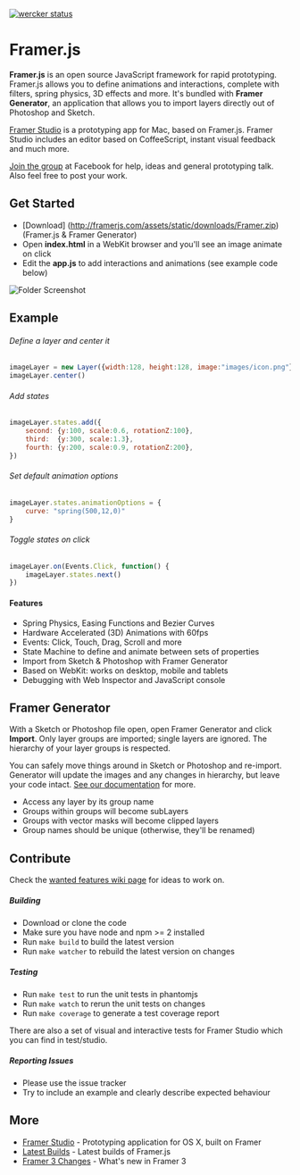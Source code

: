 [![wercker status](https://app.wercker.com/status/8e5d02248bfd387acebdf177fba5f6b1/s/master "wercker status")](https://app.wercker.com/project/bykey/8e5d02248bfd387acebdf177fba5f6b1)

# Framer.js

**Framer.js** is an open source JavaScript framework for rapid prototyping.
Framer.js allows you to define animations and interactions, complete with filters, spring physics, 3D effects and more. It's bundled with **Framer Generator**, an application that allows you to import layers directly out of Photoshop and Sketch. 

[Framer Studio](http://framerjs.com) is a prototyping app for Mac, based on Framer.js. Framer Studio includes an editor based on CoffeeScript, instant visual feedback and much more.

[Join the group](https://www.facebook.com/groups/framerjs/) at Facebook for help, ideas and general prototyping talk. Also feel free to post your work.

## Get Started

- [Download] (http://framerjs.com/assets/static/downloads/Framer.zip) (Framer.js & Framer Generator)
- Open **index.html** in a WebKit browser and you'll see an image animate on click
- Edit the **app.js** to add interactions and animations (see example code below)

![Folder Screenshot](http://f.cl.ly/items/0P2m0f0v1X2U2E0J0I2i/ss2.png)

## Example
###### Define a layer and center it
```javascript
imageLayer = new Layer({width:128, height:128, image:"images/icon.png"})
imageLayer.center()
```
###### Add states
```javascript  
imageLayer.states.add({
	second: {y:100, scale:0.6, rotationZ:100},
	third:  {y:300, scale:1.3},
	fourth:	{y:200, scale:0.9, rotationZ:200},
})
```
###### Set default animation options
```javascript
imageLayer.states.animationOptions = {
	curve: "spring(500,12,0)"
}
```
###### Toggle states on click
```javascript
imageLayer.on(Events.Click, function() {
	imageLayer.states.next()
})
```
#### Features
- Spring Physics, Easing Functions and Bezier Curves
- Hardware Accelerated (3D) Animations with 60fps
- Events: Click, Touch, Drag, Scroll and more
- State Machine to define and animate between sets of properties
- Import from Sketch & Photoshop with Framer Generator
- Based on WebKit: works on desktop, mobile and tablets
- Debugging with Web Inspector and JavaScript console


## Framer Generator
With a Sketch or Photoshop file open, open Framer Generator and click **Import**. Only layer groups are imported; single layers are ignored. The hierarchy of your layer groups is respected. 

You can safely move things around in Sketch or Photoshop and re-import. Generator will update the images and any changes in hierarchy, but leave your code intact. [See our documentation](http://framerjs.com/learn/import/) for more.

- Access any layer by its group name
- Groups within groups will become subLayers
- Groups with vector masks will become clipped layers
- Group names should be unique (otherwise, they'll be renamed)


## Contribute

Check the [wanted features wiki page](https://github.com/koenbok/Framer/wiki/Contributing:-Wanted-Features) for ideas to work on.

##### Building
- Download or clone the code
- Make sure you have node and npm >= 2 installed
- Run `make build` to build the latest version
- Run `make watcher` to rebuild the latest version on changes

##### Testing

- Run `make test` to run the unit tests in phantomjs
- Run `make watch` to rerun the unit tests on changes
- Run `make coverage` to generate a test coverage report

There are also a set of visual and interactive tests for Framer Studio which you can find in test/studio.

##### Reporting Issues

- Please use the issue tracker
- Try to include an example and clearly describe expected behaviour


## More
- [Framer Studio](http://framerjs.com) - Prototyping application for OS X, built on Framer
- [Latest Builds](http://builds.framerjs.com) - Latest builds of Framer.js
- [Framer 3 Changes](https://github.com/koenbok/Framer/wiki/Framer-3-Changes) - What's new in Framer 3
